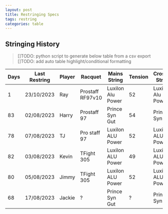 ```yaml
---
layout: post
title: Restringing Specs
tags: restring
categories: table
---
```


## Stringing History

>[]TODO: python script to generate below table from a csv export
>[]TODO: add auto table highlight/conditional formatting


| Days | Last Restring | Player | Racquet          | Mains String      | Tension | Crosses String    | Tension |
| ---- | ------------- | ------ | ---------------- | ----------------- | ------- | ----------------- | ------- |
| 1    | 23/10/2023    | Ray    | Prostaff RF97v10 | Luxilon Alu Power | 52      | Luxilon Alu Power | 50      |
| 83   | 02/08/2023    | Harry	| Prostaff 97      | Prince Syn Gut    | 54	     | Prince Syn Gut    | 54      |
| 78   | 07/08/2023    | TJ	    | Pro staff 97	   | Luxilon ALU Power | 52	     | Luxilon ALU Power | 52      |
| 82   | 03/08/2023    | Kevin	| TFight 305	   | Luxilon ALU Power | 49	     | Luxilon ALU Power | 49      |
| 80   | 05/08/2023    | Jimmy	| TFight 305	   | Luxilon ALU Power | 52	     | Luxilon ALU Power | 52      |
| 68   | 17/08/2023    | Jackie | ?	               | Prince Syn Gut    | ?	     | Prince Syn Gut    | ?       |




